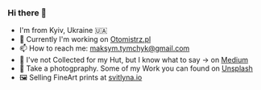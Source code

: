 ### Hi there 👋

- I'm from Kyiv, Ukraine 🇺🇦
- 🔭  Currently I'm working on [Otomistrz.pl](https://otomistrz.pl/)
- 📫  How to reach me: maksym.tymchyk@gmail.com
- 🏡  I've not Collected for my Hut, but I know what to say -> on [Medium](https://medium.com/raccoona-crypto/itogy-ico-sobirayu-na-xatu-5dbc9e055328)
- 📸  Take a photogpraphy. Some of my Work you can found on [Unsplash](https://unsplash.com/@maksym_tymchyk)
- 🖼️  Selling FineArt prints at [svitlyna.io](https://svitlyna.io/)
